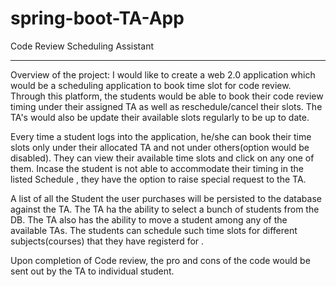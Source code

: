 # spring-boot-TA-App

Code Review Scheduling Assistant 


************************************************

Overview of the project:
I would like to create a web 2.0 application which would be a scheduling application to book time slot for code review. Through this platform, the students would be able to book their code review timing under their assigned TA as well as reschedule/cancel their slots. The TA's would also be update their available slots regularly to be up to date.

Every time a student logs into the application, he/she can book their time slots only under their allocated TA and not under others(option would be disabled). They can view their available time slots and click on any one of them. Incase the student is not able to accommodate their timing in the listed Schedule , they have the option to raise special request to the TA.

A list of all the Student the user purchases will be persisted to the database against the TA. The TA ha the ability to select a bunch of students from the DB. The TA also has the ability to move a student among any of the available TAs. The students can schedule such time slots for different subjects(courses) that they have registerd for .

Upon completion of Code review, the pro and cons of the code would be sent out by the TA to individual student.

